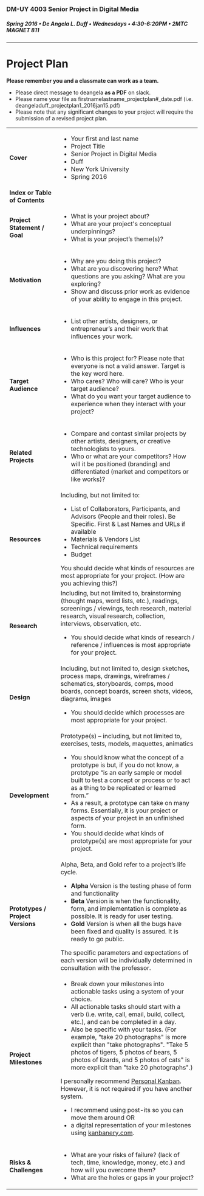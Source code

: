 ### DM-UY 4003 Senior Project in Digital Media
##### Spring 2016 • De Angela L. Duff • Wednesdays • 4:30-6:20PM • 2MTC MAGNET 811 

---
# Project Plan

<strong>Please remember you and a classmate can work as a team.</strong>
* Please direct message to deangela **as a PDF** on slack.
* Please name your file as firstnamelastname_projectplan#_date.pdf (i.e. deangeladuff_projectplan1_2016jan15.pdf)
* Please note that any significant changes to your project will require the submission of a revised project plan.

<table>
<tr>
    <td><strong>Cover</strong></td>   
    <td>
    <ul>
    <li>Your first and last name</li>
    <li>Project Title</li>
    <li>Senior Project in Digital Media</li>
    <li>Duff</li>
    <li>New York University</li>
    <li>Spring 2016</li></td>
</tr>
<tr>
    <td><strong>Index or Table of Contents</strong></td>
    <td></td>
</tr>
<tr>
    <td><strong>Project Statement / Goal</strong></td>    
    <td>
    <ul>
    <li>What is your project about?</li>
    <li>What are your project's conceptual underpinnings?</li>
    <li>What is your project’s theme(s)?</li>
    </ul>
</td>
</tr>
<tr>
    <td><strong>Motivation</strong></td> 
    <td>
    <ul>
    <li>Why are you doing this project?</li> 
    <li>What are you discovering here? What questions are you asking? What are you exploring?</li> 
    <li>Show and discuss prior work as evidence of your ability to engage in this project.</li>
    </ul></td>
</tr>
<tr>
    <td><strong>Influences</strong></td> 
    <td>
    <ul>
    <li>List other artists, designers, or entrepreneur’s and their work that influences your work.</li>
    </ul></td>
</tr>
<tr>
    <td><strong>Target Audience</strong></td> 
    <td>
    <ul>
    <li>Who is this project for? Please note that everyone is not a valid answer. Target is the key word here.</li>
    <li>Who cares? Who will care? Who is your target audience?</li>
    <li>What do you want your target audience to experience when they interact with your project?</li>
    </ul>
    </td>
</tr>
<tr>
    <td><strong>Related Projects</strong></td>
    <td>
    <ul>
    <li>Compare and contast similar projects by other artists, designers, or creative technologists to yours.</li>
<li>Who or what are your competitors? How will it be positioned (branding) and differentiated (market and competitors or like works)?</li></td>
</tr>
<tr>
    <td><strong>Resources</strong></td>   
    <td>Including, but not limited to:
    <ul>
    <li>List of Collaborators, Participants, and Advisors (People and their roles). Be Specific. First &amp; Last Names and URLs if available</li>
    <li>Materials &amp; Vendors List</li>
    <li>Technical requirements</li>
    <li>Budget</li>
    </ul>
    You should decide what kinds of resources are most appropriate for your project. (How are you achieving this?)</td> 
</tr>
<tr>
    <td><strong>Research</strong></td>        
    <td>Including, but not limited to, brainstorming (thought maps, word lists, etc.), readings, screenings / viewings, tech research, material research, visual research, collection, interviews, observation, etc.
        <ul>
        <li>You should decide what kinds of research / reference / influences is most appropriate for your project.</li>
        </ul>
    </td>
</tr>
<tr>
    <td><strong>Design</strong></td>  
    <td>Including, but not limited to, design sketches, process maps, drawings, wireframes / schematics, storyboards, comps, mood boards, concept boards, screen shots, videos, diagrams, images 
        <ul>
        <li>You should decide which processes are most appropriate for your project.</li>
        </ul>
    </td>
</tr> 
<tr>
    <td><strong>Development</strong></td> 
    <td>Prototype(s) – including, but not limited to, exercises, tests, models, maquettes, animatics 
        <ul>
        <li>You should know what the concept of a prototype is but, if you do not know, a prototype “is an early sample or model built to test a concept or process or to act as a thing to be replicated or learned from.”</li>
        <li>As a result, a prototype can take on many forms. Essentially, it is your project or aspects of your project in an unfinished form.</li>
        <li>You should decide what kinds of prototype(s) are most appropriate for your project.</li>
        </ul>
    </td>
</tr>
<tr>
    <td><strong>Prototypes / Project Versions</strong></td> 
    <td>Alpha, Beta, and Gold refer to a project’s life cycle.
        <ul>
        <li><strong>Alpha</strong> Version is the testing phase of form and functionality</li>
        <li><strong>Beta</strong> Version is when the functionality, form, and implementation is complete as possible. It is ready for user testing.</li>
        <li><strong>Gold</strong> Version is when all the bugs have been fixed and quality is assured. It is ready to go public.</li>
        </ul>
    The specific parameters and expectations of each version will be individually determined in consultation with the professor.</td>
</tr>
<tr>
    <td><strong>Project Milestones</strong></td>
    <td>
    <ul>
    <li>Break down your milestones into actionable tasks using a system of your choice.</li>
    <li>All actionable tasks should start with a verb (i.e. write, call, email, build, collect, etc.), and can be completed in a day.</li> 
    <li>Also be specific with your tasks. (For example, "take 20 photographs" is more explicit than "take photographs". "Take 5 photos of tigers, 5 photos of bears, 5 photos of lizards, and 5 photos of cats" is more explicit than "take 20 photographs".)</li>
    </ul>

I personally recommend <a href="http://personalkanban.com" target="_blank">Personal Kanban</a>. However, it is not required if you have another system.
<ul>
<li>I recommend using post-its so you can move them around
OR</li>
<li>a digital representation of your milestones using <a href="http://kanbanery.com" target="_blank">kanbanery.com</a>.</li>
</ul></td>
</tr>
<tr>  
<tr>
    <td><strong>Risks &amp; Challenges</strong></td>   
    <td>
<ul>
<li>What are your risks of failure? (lack of tech, time, knowledge, money, etc.) and how will you overcome them?</li>
<li>What are the holes or gaps in your project?</li></td>
</tr>
</table>







